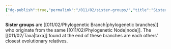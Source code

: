 ```yaml
---
{"dg-publish":true,"permalink":"/011/02/sister-groups/","title":"Sister Groups","tags":["BIOL422","BIOL412"],"noteIcon":"1","created":"2024-09-26T13:45:04.130-07:00","updated":"2024-09-26T15:25:34.564-07:00"}
---
```


**Sister groups** are [[011/02/Phylogenetic Branch\|phylogenetic branches]] who originate from the same [[011/02/Phylogenetic Node\|node]]. The [[011/02/Taxa\|taxa]] found at the end of these branches are each others’ closest evolutionary relatives.